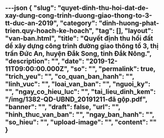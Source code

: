 ---json
{
    "slug": "quyet-dinh-thu-hoi-dat-de-xay-dung-cong-trinh-duong-giao-thong-to-3-tt-duc-an-2019",
    "category": "dinh-huong-phat-trien.quy-hoach-ke-hoach",
    "tag": [],
    "layout": "van-ban.html",
    "title": "Quyết định thu hồi đất dể xây dựng công trình đường giao thông tổ 3, thị trấn Đức An, huyện Đắk Song, tỉnh Đắk Nông.",
    "description": "",
    "date": "2019-12-11T09:00:00.000Z",
    "so": "",
    "permalink": true,
    "trich_yeu": "",
    "co_quan_ban_hanh": "",
    "linh_vuc": "",
    "loai_van_ban": "",
    "nguoi_ky": "",
    "ngay_co_hieu_luc": "",
    "tai_lieu_dinh_kem": "/img/1382-QD-UBND_20191211-đã gộp.pdf",
    "banner": "",
    "draft": false,
    "url": "",
    "hinh_thuc_van_ban": "",
    "ngay_ban_hanh": "",
    "so_hieu": "",
    "upload-image": "",
    "__content__": ""
}
---
